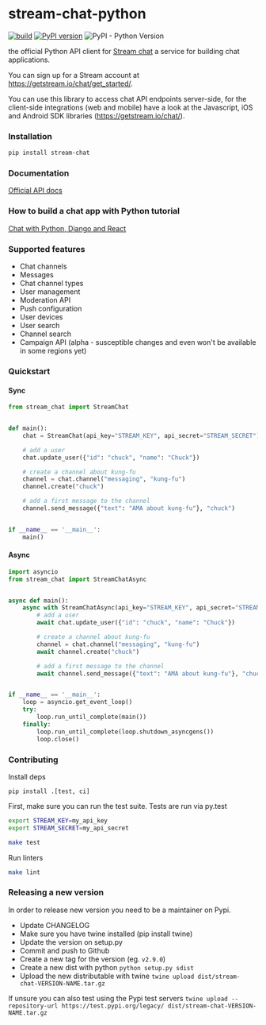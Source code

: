 # stream-chat-python

[![build](https://github.com/GetStream/stream-chat-python/workflows/build/badge.svg)](https://github.com/GetStream/stream-chat-python/actions) [![PyPI version](https://badge.fury.io/py/stream-chat.svg)](http://badge.fury.io/py/stream-chat) ![PyPI - Python Version](https://img.shields.io/pypi/pyversions/stream-chat.svg)

the official Python API client for [Stream chat](https://getstream.io/chat/) a service for building chat applications.

You can sign up for a Stream account at https://getstream.io/chat/get_started/.

You can use this library to access chat API endpoints server-side, for the client-side integrations (web and mobile) have a look at the Javascript, iOS and Android SDK libraries (https://getstream.io/chat/).

### Installation

```bash
pip install stream-chat
```

### Documentation

[Official API docs](https://getstream.io/chat/docs/)

### How to build a chat app with Python tutorial

[Chat with Python, Django and React](https://github.com/GetStream/python-chat-example)

### Supported features

- Chat channels
- Messages
- Chat channel types
- User management
- Moderation API
- Push configuration
- User devices
- User search
- Channel search
- Campaign API (alpha - susceptible changes and even won't be available in some regions yet)

### Quickstart

#### Sync

```python
from stream_chat import StreamChat


def main():
    chat = StreamChat(api_key="STREAM_KEY", api_secret="STREAM_SECRET")

    # add a user
    chat.update_user({"id": "chuck", "name": "Chuck"})

    # create a channel about kung-fu
    channel = chat.channel("messaging", "kung-fu")
    channel.create("chuck")

    # add a first message to the channel
    channel.send_message({"text": "AMA about kung-fu"}, "chuck")


if __name__ == '__main__':
    main()

```

#### Async

```python
import asyncio
from stream_chat import StreamChatAsync


async def main():
    async with StreamChatAsync(api_key="STREAM_KEY", api_secret="STREAM_SECRET") as chat:
        # add a user
        await chat.update_user({"id": "chuck", "name": "Chuck"})

        # create a channel about kung-fu
        channel = chat.channel("messaging", "kung-fu")
        await channel.create("chuck")

        # add a first message to the channel
        await channel.send_message({"text": "AMA about kung-fu"}, "chuck")


if __name__ == '__main__':
    loop = asyncio.get_event_loop()
    try:
        loop.run_until_complete(main())
    finally:
        loop.run_until_complete(loop.shutdown_asyncgens())
        loop.close()

```

### Contributing

Install deps

```
pip install .[test, ci]
```

First, make sure you can run the test suite. Tests are run via py.test

```bash
export STREAM_KEY=my_api_key
export STREAM_SECRET=my_api_secret

make test
```

Run linters

```bash
make lint
```


### Releasing a new version

In order to release new version you need to be a maintainer on Pypi.

- Update CHANGELOG
- Make sure you have twine installed (pip install twine)
- Update the version on setup.py
- Commit and push to Github
- Create a new tag for the version (eg. `v2.9.0`)
- Create a new dist with python `python setup.py sdist`
- Upload the new distributable with twine `twine upload dist/stream-chat-VERSION-NAME.tar.gz`

If unsure you can also test using the Pypi test servers `twine upload --repository-url https://test.pypi.org/legacy/ dist/stream-chat-VERSION-NAME.tar.gz`
